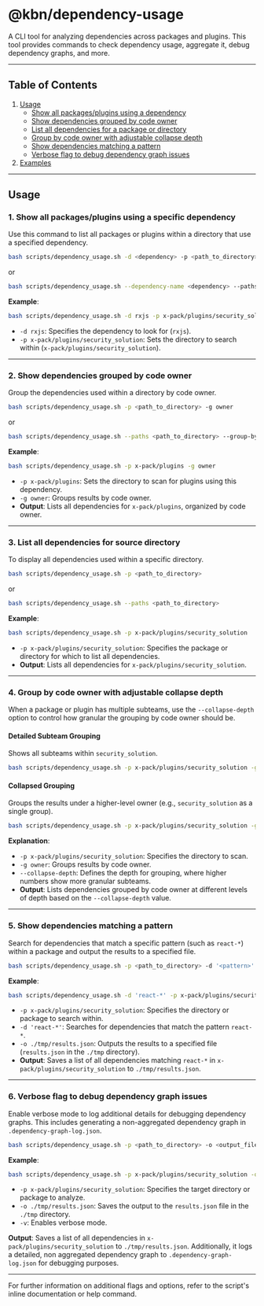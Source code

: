 
# @kbn/dependency-usage

A CLI tool for analyzing dependencies across packages and plugins. This tool provides commands to check dependency usage, aggregate it, debug dependency graphs, and more.

---

## Table of Contents
1. [Usage](#usage)
   - [Show all packages/plugins using a dependency](#show-all-packagesplugins-using-a-dependency)
   - [Show dependencies grouped by code owner](#show-dependencies-grouped-by-code-owner)
   - [List all dependencies for a package or directory](#list-all-dependencies-for-a-package-or-directory)
   - [Group by code owner with adjustable collapse depth](#group-by-code-owner-with-adjustable-collapse-depth)
   - [Show dependencies matching a pattern](#show-dependencies-matching-a-pattern)
   - [Verbose flag to debug dependency graph issues](#verbose-flag-to-debug-dependency-graph-issues)
2. [Examples](#examples)

---

## Usage

### 1. Show all packages/plugins using a specific dependency

Use this command to list all packages or plugins within a directory that use a specified dependency.

```sh
bash scripts/dependency_usage.sh -d <dependency> -p <path_to_directory>
```
or
```sh
bash scripts/dependency_usage.sh --dependency-name <dependency> --paths <path_to_directory>
```

**Example**:
```sh
bash scripts/dependency_usage.sh -d rxjs -p x-pack/plugins/security_solution
```

- `-d rxjs`: Specifies the dependency to look for (`rxjs`).
- `-p x-pack/plugins/security_solution`: Sets the directory to search within (`x-pack/plugins/security_solution`).

---

### 2. Show dependencies grouped by code owner

Group the dependencies used within a directory by code owner.

```sh
bash scripts/dependency_usage.sh -p <path_to_directory> -g owner
```
or
```sh
bash scripts/dependency_usage.sh --paths <path_to_directory> --group-by owner
```

**Example**:
```sh
bash scripts/dependency_usage.sh -p x-pack/plugins -g owner
```

- `-p x-pack/plugins`: Sets the directory to scan for plugins using this dependency.
- `-g owner`: Groups results by code owner.
- **Output**: Lists all dependencies for `x-pack/plugins`, organized by code owner.

---

### 3. List all dependencies for source directory

To display all dependencies used within a specific directory.

```sh
bash scripts/dependency_usage.sh -p <path_to_directory>
```
or
```sh
bash scripts/dependency_usage.sh --paths <path_to_directory>
```

**Example**:
```sh
bash scripts/dependency_usage.sh -p x-pack/plugins/security_solution
```

- `-p x-pack/plugins/security_solution`: Specifies the package or directory for which to list all dependencies.
- **Output**: Lists all dependencies for `x-pack/plugins/security_solution`.

---

### 4. Group by code owner with adjustable collapse depth

When a package or plugin has multiple subteams, use the `--collapse-depth` option to control how granular the grouping by code owner should be.

#### Detailed Subteam Grouping
Shows all subteams within `security_solution`.

```sh
bash scripts/dependency_usage.sh -p x-pack/plugins/security_solution -g owner --collapse-depth 4
```

#### Collapsed Grouping
Groups the results under a higher-level owner (e.g., `security_solution` as a single group).

```sh
bash scripts/dependency_usage.sh -p x-pack/plugins/security_solution -g owner --collapse-depth 1
```

**Explanation**:
- `-p x-pack/plugins/security_solution`: Specifies the directory to scan.
- `-g owner`: Groups results by code owner.
- `--collapse-depth`: Defines the depth for grouping, where higher numbers show more granular subteams.
- **Output**: Lists dependencies grouped by code owner at different levels of depth based on the `--collapse-depth` value.

---

### 5. Show dependencies matching a pattern

Search for dependencies that match a specific pattern (such as `react-*`) within a package and output the results to a specified file.

```sh
bash scripts/dependency_usage.sh -p <path_to_directory> -d '<pattern>' -o <output_file>
```

**Example**:
```sh
bash scripts/dependency_usage.sh -d 'react-*' -p x-pack/plugins/security_solution -o ./tmp/results.json
```

- `-p x-pack/plugins/security_solution`: Specifies the directory or package to search within.
- `-d 'react-*'`: Searches for dependencies that match the pattern `react-*`.
- `-o ./tmp/results.json`: Outputs the results to a specified file (`results.json` in the `./tmp` directory).
- **Output**: Saves a list of all dependencies matching `react-*` in `x-pack/plugins/security_solution` to `./tmp/results.json`.

---

### 6. Verbose flag to debug dependency graph issues

Enable verbose mode to log additional details for debugging dependency graphs. This includes generating a non-aggregated dependency graph in `.dependency-graph-log.json`.

```sh
bash scripts/dependency_usage.sh -p <path_to_directory> -o <output_file> -v
```

**Example**:
```sh
bash scripts/dependency_usage.sh -p x-pack/plugins/security_solution -o ./tmp/results.json
```
- `-p x-pack/plugins/security_solution`: Specifies the target directory or package to analyze.
- `-o ./tmp/results.json`: Saves the output to the `results.json` file in the `./tmp` directory.
- `-v`: Enables verbose mode.

**Output**: Saves a list of all dependencies in `x-pack/plugins/security_solution` to `./tmp/results.json`. Additionally, it logs a detailed, non aggregated dependency graph to `.dependency-graph-log.json` for debugging purposes.

---

For further information on additional flags and options, refer to the script's inline documentation or help command.

